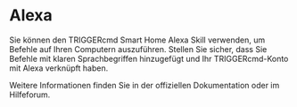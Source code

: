 # Alexa

Sie können den TRIGGERcmd Smart Home Alexa Skill verwenden, um Befehle auf Ihren Computern auszuführen. Stellen Sie sicher, dass Sie Befehle mit klaren Sprachbegriffen hinzugefügt und Ihr TRIGGERcmd-Konto mit Alexa verknüpft haben.

Weitere Informationen finden Sie in der offiziellen Dokumentation oder im Hilfeforum.
